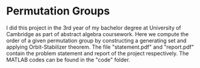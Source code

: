 # Permutation Groups
I did this project in the 3rd year of my bachelor degree at University of Cambridge as part of abstract algebra coursework. Here we compute the order of a given permutation group by constructing a generating set and applying Orbit-Stabilizer theorem. The file "statement.pdf" and "report.pdf" contain the problem statement and report of the project respectively. The MATLAB codes can be found in the "code" folder.
